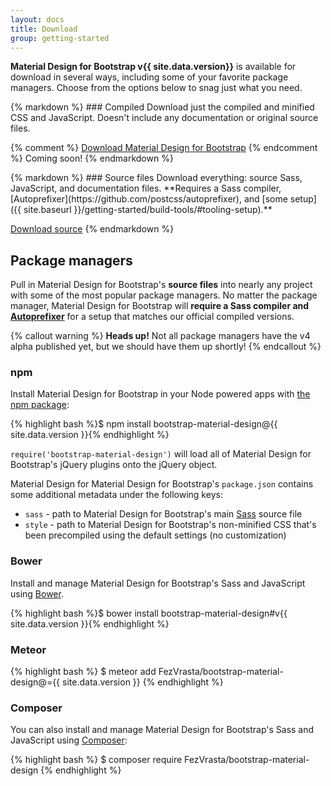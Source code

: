 ```yaml
---
layout: docs
title: Download
group: getting-started
---
```


**Material Design for Bootstrap v{{ site.data.version}}** is available for download in several ways, including some of your favorite package managers. Choose from the options below to snag just what you need.

<div class="row m-t-md">
  <div class="col-sm-6">
{% markdown %}
### Compiled
Download just the compiled and minified CSS and JavaScript. Doesn't include any documentation or original source files.

{% comment %}
<a href="{{ site.data.download.dist }}" class="btn btn-bs btn-outline" onclick="ga('send', 'event', 'Getting started', 'Download', 'Download compiled');">Download Material Design for Bootstrap</a>
{% endcomment %}
<span class="text-muted">Coming soon!</span>
{% endmarkdown %}
  </div>
  <div class="col-sm-6">
{% markdown %}
### Source files
Download everything: source Sass, JavaScript, and documentation files. **Requires a Sass compiler, [Autoprefixer](https://github.com/postcss/autoprefixer), and [some setup]({{ site.baseurl }}/getting-started/build-tools/#tooling-setup).**

<a href="{{ site.data.download.source }}" class="btn btn-bs btn-outline" onclick="ga('send', 'event', 'Getting started', 'Download', 'Download source');">Download source</a>
{% endmarkdown %}
  </div>
</div>

## Package managers

Pull in Material Design for Bootstrap's **source files** into nearly any project with some of the most popular package managers. No matter the package manager, Material Design for Bootstrap will **require a Sass compiler and [Autoprefixer](https://github.com/postcss/autoprefixer)** for a setup that matches our official compiled versions.

{% callout warning %}
**Heads up!** Not all package managers have the v4 alpha published yet, but we should have them up shortly!
{% endcallout %}

### npm

Install Material Design for Bootstrap in your Node powered apps with [the npm package](https://www.npmjs.org/package/bootstrap):

{% highlight bash %}$ npm install bootstrap-material-design@{{ site.data.version }}{% endhighlight %}

`require('bootstrap-material-design')` will load all of Material Design for Bootstrap's jQuery plugins onto the jQuery object. 

Material Design for Material Design for Bootstrap's `package.json` contains some additional metadata under the following keys:

- `sass` - path to Material Design for Bootstrap's main [Sass](http://sass-lang.com/) source file
- `style` - path to Material Design for Bootstrap's non-minified CSS that's been precompiled using the default settings (no customization)

### Bower

Install and manage Material Design for Bootstrap's Sass and JavaScript using [Bower](http://bower.io).

{% highlight bash %}$ bower install bootstrap-material-design#v{{ site.data.version }}{% endhighlight %}

### Meteor

{% highlight bash %}
$ meteor add FezVrasta/bootstrap-material-design@={{ site.data.version }}
{% endhighlight %}

### Composer

You can also install and manage Material Design for Bootstrap's Sass and JavaScript using [Composer](https://getcomposer.org):

{% highlight bash %}
$ composer require FezVrasta/bootstrap-material-design
{% endhighlight %}


